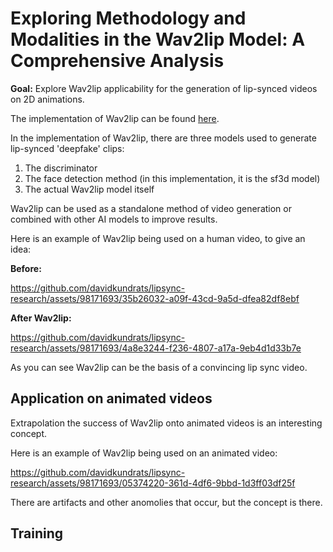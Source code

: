# Exploring Methodology and Modalities in the Wav2lip Model: A Comprehensive Analysis

**Goal:** Explore Wav2lip applicability for the generation of lip-synced videos on 2D animations.

The implementation of Wav2lip can be found [here](https://github.com/Rudrabha/Wav2Lip).

In the implementation of Wav2lip, there are three models used to generate lip-synced 'deepfake' clips:

1. The discriminator
2. The face detection method (in this implementation, it is the sf3d model)
3. The actual Wav2lip model itself

Wav2lip can be used as a standalone method of video generation or combined with other AI models to improve results.

Here is an example of Wav2lip being used on a human video, to give an idea:

**Before:**  


https://github.com/davidkundrats/lipsync-research/assets/98171693/35b26032-a09f-43cd-9a5d-dfea82df8ebf



**After Wav2lip:**  



https://github.com/davidkundrats/lipsync-research/assets/98171693/4a8e3244-f236-4807-a17a-9eb4d1d33b7e

As you can see Wav2lip can be the basis of a convincing lip sync video. 

## Application on animated videos

Extrapolation the success of Wav2lip onto animated videos is an interesting concept.

Here is an example of Wav2lip being used on an animated video:

https://github.com/davidkundrats/lipsync-research/assets/98171693/05374220-361d-4df6-9bbd-1d3ff03df25f

There are artifacts and other anomolies that occur, but the concept is there. 

## Training

